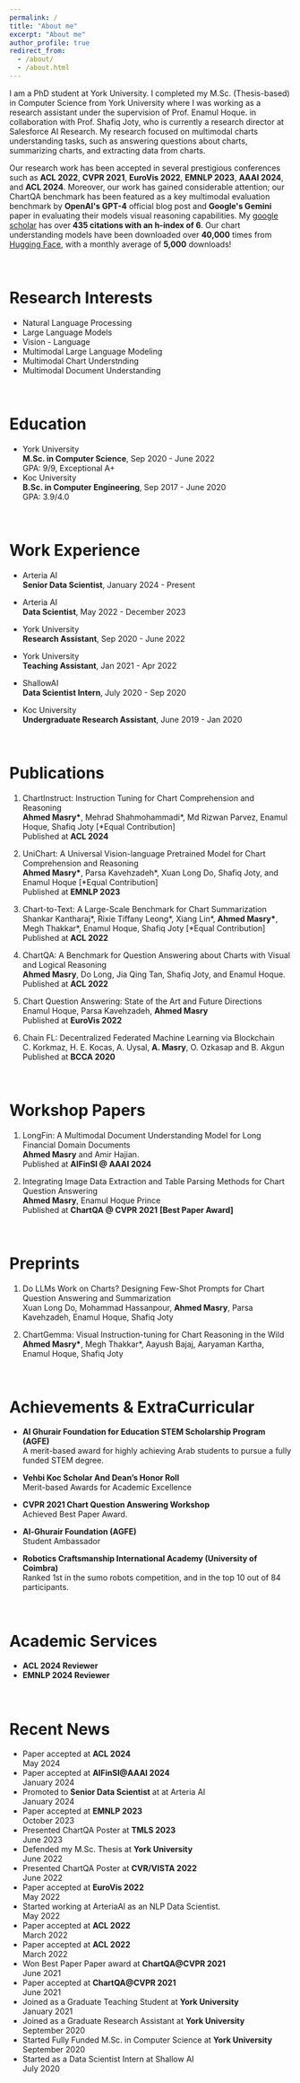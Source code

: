 ```yaml
---
permalink: /
title: "About me"
excerpt: "About me"
author_profile: true
redirect_from: 
  - /about/
  - /about.html
---
```



I am a PhD student at <a href="https://www.yorku.ca/" style="text-decoration: none; color: #99FF9FF;">York University</a>. I completed my M.Sc. (Thesis-based) in Computer Science from <a href="https://www.yorku.ca/" style="text-decoration: none; color: #99FF9FF;">York University</a> where I was working as a research assistant under the supervision of <a href="http://www.yorku.ca/enamulh/index.html" style="text-decoration: none; color: #99FF9FF;">Prof. Enamul Hoque</a>. in collaboration with <a href="https://raihanjoty.github.io/" style="text-decoration: none; color: #99FF9FF;">Prof. Shafiq Joty</a>, who is currently a research director at <a href="https://www.salesforceairesearch.com/" style="text-decoration: none; color: #99FF9FF;">Salesforce AI Research</a>. My research focused on multimodal charts understanding tasks, such as answering questions about charts, summarizing charts, and extracting data from charts.

Our research work has been accepted in several prestigious conferences such as **ACL 2022**, **CVPR 2021**, **EuroVis 2022**, **EMNLP 2023**, **AAAI 2024**, and **ACL 2024**. Moreover, our work has gained considerable attention; our <a href="https://github.com/vis-nlp/ChartQA" style="text-decoration: none; color: #99FF9FF;">ChartQA benchmark</a> has been featured as a key multimodal evaluation benchmark by **OpenAI's GPT-4** official blog post and **Google's Gemini** paper in evaluating their models visual reasoning capabilities. My [google scholar](https://scholar.google.com/citations?user=XqPX5XcAAAAJ&hl=en) has over **435 citations with an h-index of 6**.  Our chart understanding models have been downloaded over **40,000** times from [Hugging Face](https://huggingface.co/ahmed-masry), with a monthly average of **5,000** downloads!

<br />

Research Interests
======
* Natural Language Processing
* Large Language Models
* Vision - Language
* Multimodal Large Language Modeling
* Multimodal Chart Understnding
* Multimodal Document Understanding

<br />

Education
======

* <a href="https://www.yorku.ca/" style="text-decoration: none; color: #99FF9FF;">York University</a>  
**M.Sc. in Computer Science**, Sep 2020 - June 2022  
GPA: 9/9, Exceptional A+
* <a href="https://www.ku.edu.tr/en/" style="text-decoration: none; color: #99FF9FF;">Koc University</a>  
**B.Sc. in Computer Engineering**, Sep 2017 - June 2020  
GPA: 3.9/4.0

<br />

Work Experience
======
* <a href="https://www.arteria.ai/" style="text-decoration: none; color: #99FF9FF;">Arteria AI</a>  
**Senior Data Scientist**, January 2024 - Present
  
* <a href="https://www.arteria.ai/" style="text-decoration: none; color: #99FF9FF;">Arteria AI</a>  
**Data Scientist**, May 2022 - December 2023
  
* <a href="https://www.yorku.ca/" style="text-decoration: none; color: #99FF9FF;">York University</a>  
**Research Assistant**, Sep 2020 - June 2022

* <a href="https://www.yorku.ca/" style="text-decoration: none; color: #99FF9FF;">York University</a>  
**Teaching Assistant**, Jan 2021 - Apr 2022

* ShallowAI  
**Data Scientist Intern**, July 2020 - Sep 2020

* <a href="https://www.ku.edu.tr/en/" style="text-decoration: none; color: #99FF9FF;">Koc University</a>     
**Undergraduate Research Assistant**, June 2019 - Jan 2020

<br />

Publications
======

1. <a href="https://arxiv.org/abs/2403.09028" style="text-decoration: none; color: #99FF9FF;">ChartInstruct: Instruction Tuning for Chart Comprehension and Reasoning</a>  
**Ahmed Masry\***, Mehrad Shahmohammadi\*, Md Rizwan Parvez, Enamul Hoque, Shafiq Joty [\*Equal Contribution]  
Published at **ACL 2024**

3. <a href="https://arxiv.org/abs/2305.14761" style="text-decoration: none; color: #99FF9FF;">UniChart: A Universal Vision-language Pretrained Model for Chart Comprehension and Reasoning</a>  
**Ahmed Masry\***, Parsa Kavehzadeh\*, Xuan Long Do, Shafiq Joty, and Enamul Hoque [\*Equal Contribution]  
Published at **EMNLP 2023**

4. <a href="https://aclanthology.org/2022.acl-long.277/" style="text-decoration: none; color: #99FF9FF;">Chart-to-Text: A Large-Scale Benchmark for Chart Summarization</a>  
Shankar Kantharaj\*, Rixie Tiffany Leong\*, Xiang Lin\*, **Ahmed Masry\***, Megh Thakkar\*, Enamul Hoque, Shafiq Joty [\*Equal Contribution]  
Published at **ACL 2022**

5. <a href="https://aclanthology.org/2022.findings-acl.177/" style="text-decoration: none; color: #99FF9FF;">ChartQA: A Benchmark for Question Answering about Charts with Visual and Logical Reasoning</a>  
**Ahmed Masry**, Do Long, Jia Qing Tan, Shafiq Joty, and Enamul Hoque.  
Published at **ACL 2022**

6. <a href="https://arxiv.org/abs/2205.03966" style="text-decoration: none; color: #99FF9FF;">Chart Question Answering: State of the Art and Future Directions</a>   
Enamul Hoque, Parsa Kavehzadeh, **Ahmed Masry**  
Published at **EuroVis 2022**

8. <a href="https://ieeexplore.ieee.org/document/9274451" style="text-decoration: none; color: #99FF9FF;">Chain FL: Decentralized Federated Machine Learning via Blockchain</a>  
C. Korkmaz, H. E. Kocas, A. Uysal, **A. Masry**, O. Ozkasap and B. Akgun  
Published at **BCCA 2020**

<br />

Workshop Papers
======

1. <a href="https://arxiv.org/abs/2401.15050" style="text-decoration: none; color: #99FF9FF;">LongFin: A Multimodal Document Understanding Model for Long Financial Domain Documents</a>  
**Ahmed Masry** and Amir Hajian.  
Published at **AIFinSI @ AAAI 2024**

2. <a href="https://www.yorku.ca/enamulh/papers/cqaw.pdf" style="text-decoration: none; color: #99FF9FF;">Integrating Image Data Extraction and Table Parsing Methods for Chart Question Answering</a>  
**Ahmed Masry**, Enamul Hoque Prince  
Published at **ChartQA @ CVPR 2021** **[Best Paper Award]**

<br />

Preprints
======

1. <a href="https://arxiv.org/abs/2312.10610" style="text-decoration: none; color: #99FF9FF;">Do LLMs Work on Charts? Designing Few-Shot Prompts for Chart Question Answering and Summarization</a>  
Xuan Long Do, Mohammad Hassanpour, **Ahmed Masry**, Parsa Kavehzadeh, Enamul Hoque, Shafiq Joty

2. <a href="https://arxiv.org/abs/2407.04172v1" style="text-decoration: none; color: #99FF9FF;"> ChartGemma: Visual Instruction-tuning for Chart Reasoning in the Wild</a>  
**Ahmed Masry\***, Megh Thakkar\*, Aayush Bajaj, Aaryaman Kartha, Enamul Hoque, Shafiq Joty

<br />

Achievements & ExtraCurricular
======
* **Al Ghurair Foundation for Education STEM Scholarship Program (AGFE)**  
A merit-based award for highly achieving Arab students to pursue a fully funded STEM degree.

* **Vehbi Koc Scholar And Dean’s Honor Roll**  
Merit-based Awards for Academic Excellence

* **CVPR 2021 Chart Question Answering Workshop**  
Achieved Best Paper Award.

* **Al-Ghurair Foundation (AGFE)**  
Student Ambassador

* **Robotics Craftsmanship International Academy (University of Coimbra)**  
Ranked 1st in the sumo robots competition, and in the top 10 out of 84 participants.

<br />

Academic Services
======
* **ACL 2024 Reviewer**
* **EMNLP 2024 Reviewer**
  
<br />

Recent News
======
* Paper accepted at **ACL 2024**  
May 2024
* Paper accepted at **AIFinSI@AAAI 2024**  
January 2024
* Promoted to **Senior Data Scientist** at at Arteria AI  
January 2024
* Paper accepted at **EMNLP 2023**  
October 2023
* Presented ChartQA Poster at **TMLS 2023**  
June 2023
* Defended my M.Sc. Thesis at **York University**  
June 2022
* Presented ChartQA Poster at **CVR/VISTA 2022**  
June 2022
* Paper accepted at **EuroVis 2022**  
May 2022
* Started working at ArteriaAI as an NLP Data Scientist.  
May 2022
* Paper accepted at **ACL 2022**  
March 2022
* Paper accepted at **ACL 2022**  
March 2022
* Won Best Paper Paper award at **ChartQA@CVPR 2021**  
June 2021
* Paper accepted at **ChartQA@CVPR 2021**  
June 2021
* Joined as a Graduate Teaching Student at **York University**  
January 2021
* Joined as a Graduate Research Assistant at **York University**  
September 2020
* Started Fully Funded M.Sc. in Computer Science at **York University**  
September 2020
* Started as a Data Scientist Intern at Shallow AI  
July 2020

